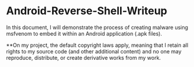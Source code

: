 # Android-Reverse-Shell-Writeup
In this document, I will demonstrate the process of creating malware using msfvenom to embed it within an Android application (.apk files).

**On my project, the default copyright laws apply, meaning that I retain all rights to my source code (and other additional content) and no one may reproduce, distribute, or create derivative works from my work.

